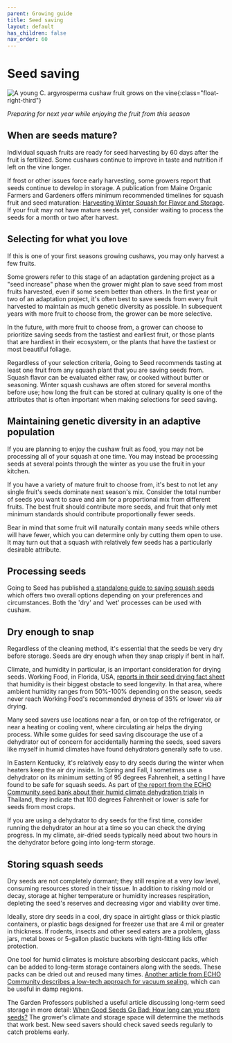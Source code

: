 ```yaml
---
parent: Growing guide
title: Seed saving
layout: default
has_children: false
nav_order: 60
---
```


# Seed saving

![A young C. argyrosperma cushaw fruit grows on the vine](../../assets/images/growing/immature-argyrosperma-fruit-200w.jpg "Sprawling young cushaw vine"){:class="float-right-third"}

_Preparing for next year while enjoying the fruit from this season_

## When are seeds mature?

Individual squash fruits are ready for seed harvesting by 60 days after the fruit is fertilized. Some cushaws continue to improve in taste and nutrition if left on the vine longer.

If frost or other issues force early harvesting, some growers report that seeds continue to develop in storage. A publication from Maine Organic Farmers and Gardeners offers minimum recommended timelines for squash fruit and seed maturation: [Harvesting Winter Squash for Flavor and Storage](https://www.mofga.org/resources/crops/harvesting-winter-squash-for-flavor-and-storage/). If your fruit may not have mature seeds yet, consider waiting to process the seeds for a month or two after harvest.

## Selecting for what you love

If this is one of your first seasons growing cushaws, you may only harvest a few fruits.

Some growers refer to this stage of an adaptation gardening project as a "seed increase" phase when the grower might plan to save seed from most fruits harvested, even if some seem better than others. In the first year or two of an adaptation project, it's often best to save seeds from every fruit harvested to maintain as much genetic diversity as possible. In subsequent years with more fruit to choose from, the grower can be more selective.

In the future, with more fruit to choose from, a grower can choose to prioritize saving seeds from the tastiest and earliest fruit, or those plants that are hardiest in their ecosystem, or the plants that have the tastiest or most beautiful foliage.

Regardless of your selection criteria, Going to Seed recommends tasting at least one fruit from any squash plant that you are saving seeds from. Squash flavor can be evaluated either raw, or cooked without butter or seasoning. Winter squash cushaws are often stored for several months before use; how long the fruit can be stored at culinary quality is one of the attributes that is often important when making selections for seed saving.

## Maintaining genetic diversity in an adaptive population

If you are planning to enjoy the cushaw fruit as food, you may not be processing all of your squash at one time. You may instead be processing seeds at several points through the winter as you use the fruit in your kitchen.

If you have a variety of mature fruit to choose from, it's best to not let any single fruit's seeds dominate next season's mix. Consider the total number of seeds you want to save and aim for a proportional mix from different fruits. The best fruit should contribute more seeds, and fruit that only met minimum standards should contribute proportionally fewer seeds.

Bear in mind that some fruit will naturally contain many seeds while others will have fewer, which you can determine only by cutting them open to use. It may turn out that a squash with relatively few seeds has a particularly desirable attribute.

## Processing seeds

Going to Seed has published [a standalone guide to saving squash seeds](https://goingtoseed.org/pages/processing-squash-seeds) which offers two overall options depending on your preferences and circumstances. Both the 'dry' and 'wet' processes can be used with cushaw.

## Dry enough to snap

Regardless of the cleaning method, it's essential that the seeds be very dry before storage. Seeds are dry enough when they snap crisply if bent in half.

Climate, and humidity in particular, is an important consideration for drying seeds. Working Food, in Florida, USA, [reports in their seed drying fact sheet](https://workingfood.org/wp-content/uploads/2020/04/Seed-Drying-Fact-Sheet.pdf) that humidity is their biggest obstacle to seed longevity. In that area, where ambient humidity ranges from 50%-100% depending on the season, seeds never reach Working Food's recommended dryness of 35% or lower via air drying.

Many seed savers use locations near a fan, or on top of the refrigerator, or near a heating or cooling vent, where circulating air helps the drying process. While some guides for seed saving discourage the use of a dehydrator out of concern for accidentally harming the seeds, seed savers like myself in humid climates have found dehydrators generally safe to use.

In Eastern Kentucky, it's relatively easy to dry seeds during the winter when heaters keep the air dry inside. In Spring and Fall, I sometimes use a dehydrator on its minimum setting of 95 degrees Fahrenheit, a setting I have found to be safe for squash seeds. As part of [the report from the ECHO Community seed bank about their humid climate dehydration trials](https://www.echocommunity.org/en/resources/d3595b7a-30c1-40c0-a18d-635c51f2f9ac) in Thailand, they indicate that 100 degrees Fahrenheit or lower is safe for seeds from most crops. 

If you are using a dehydrator to dry seeds for the first time, consider running the dehydrator an hour at a time so you can check the drying progress. In my climate, air-dried seeds typically need about two hours in the dehydrator before going into long-term storage.

## Storing squash seeds

Dry seeds are not completely dormant; they still respire at a very low level, consuming resources stored in their tissue. In addition to risking mold or decay, storage at higher temperature or humidity increases respiration, depleting the seed's reserves and decreasing vigor and viability over time.

Ideally, store dry seeds in a cool, dry space in airtight glass or thick plastic containers, or plastic bags designed for freezer use that are 4 mil or greater in thickness. If rodents, insects and other seed eaters are a problem, glass jars, metal boxes or 5-gallon plastic buckets with tight-fitting lids offer protection.

One tool for humid climates is moisture absorbing desiccant packs, which can be added to long-term storage containers along with the seeds. These packs can be dried out and reused many times. [Another article from ECHO Community describes a low-tech approach for vacuum sealing](https://www.echocommunity.org/en/resources/49954b28-cefb-46f3-9c46-ffd1723c329b), which can be useful in damp regions.

The Garden Professors published a useful article discussing long-term seed storage in more detail: [When Good Seeds Go Bad: How long can you store seeds?](https://gardenprofessors.com/seedstorage/) The grower's climate and storage space will determine the methods that work best. New seed savers should check saved seeds regularly to catch problems early.